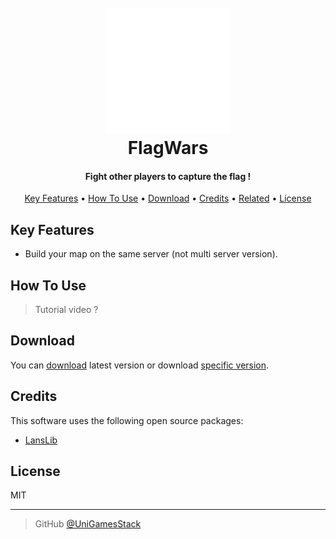 <h1 align="center">
  <br>
  <a href="https://github.com/UniGamesStack/FlagWars"><img src="./logo.gif" alt="Logo" width="200"></a>
  <br>
  FlagWars
  <br>
</h1>

<h4 align="center">Fight other players to capture the flag !</h4>


<p align="center">
  <a href="#key-features">Key Features</a> •
  <a href="#how-to-use">How To Use</a> •
  <a href="#download">Download</a> •
  <a href="#credits">Credits</a> •
  <a href="#related">Related</a> •
  <a href="#license">License</a>
</p>

## Key Features

* Build your map on the same server (not multi server version).

## How To Use

> Tutorial video ?

## Download

You can [download]() latest version or download [specific version]().

## Credits

This software uses the following open source packages:

- [LansLib](https://github.com/LudovicAns/LansLib)

## License

MIT

---

> GitHub [@UniGamesStack](https://github.com/UniGamesStack/FlagWars)
